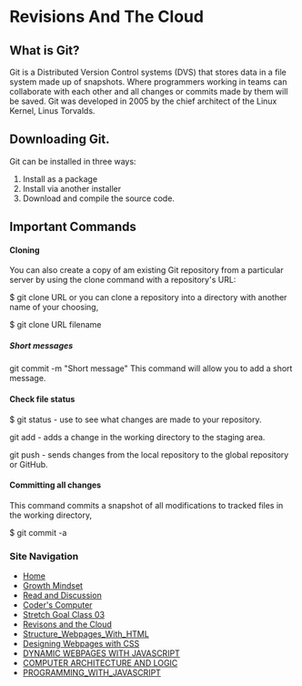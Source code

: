 # Revisions And The Cloud

## What is Git? 

Git is a Distributed Version Control systems (DVS) that stores data in a file system made up of snapshots. Where programmers working in teams can collaborate with each other and all changes or commits made by them will be saved. Git was developed in 2005 by the chief architect of the Linux Kernel, Linus Torvalds.

## Downloading Git. 

Git can be installed in three ways:

1. Install as a package
1. Install via another installer
1. Download and compile the source code.

## Important Commands

#### Cloning 
You can also create a copy of am existing Git repository from a particular server by using the clone command with a repository's URL: 
      
   $ git clone URL
or you can clone a repository into a directory with another name of your choosing, 
  
   $ git clone URL filename

##### Short messages
   git commit -m "Short message"
This command will allow you to add a short message. 
 
#### Check file status 
   $ git status - use to see what changes are made to your repository. 

   git add - adds a change in the working directory to the staging area.

   git push - sends changes from the local repository to the global repository or GitHub. 


#### Committing all changes
This command commits a snapshot of all modifications to tracked files in the working directory, 
    
   $ git commit -a


### Site Navigation
- [Home](/README.md)
- [Growth Mindset](/GrowthMindset.md)
- [Read and Discussion](/Discussion.md)
- [Coder's Computer](/Coder'sComputer.md) 
- [Stretch Goal Class 03](/StretchGoalClass03.md) 
- [Revisons and the Cloud](/Revisions_And_The_Cloud.md)
- [Structure_Webpages_With_HTML](/STRUCTURE_WEBPAGES_WITH_HTML.md)
- [Designing Webpages with CSS](/DESIGN_WEBPAGES_WITH_CSS.md)
- [DYNAMIC WEBPAGES WITH JAVASCRIPT](/DYNAMIC_WEBPAGES_WITH_JAVASCRIPT.md)
- [COMPUTER ARCHITECTURE AND LOGIC](/COMPUTER_ARCHITECTURE_AND_LOGIC.md)
- [PROGRAMMING_WITH_JAVASCRIPT](/PROGRAMMING_WITH_JAVASCRIPT.md)
